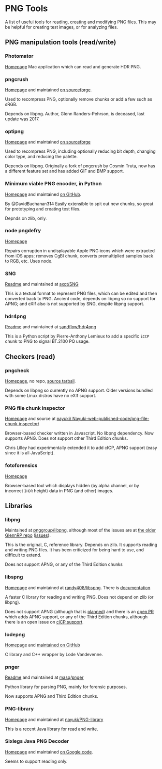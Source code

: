 # PNG Tools

A list of useful tools for reading, creating and modifying PNG files.
This may be helpful for creating test images, or for analyzing files.

## PNG manipulation tools (read/write)

### Photomator

[Homepage](https://apps.apple.com/us/app/photomator-photo-editor/id1444636541) Mac application which can read and generate HDR PNG.

### pngcrush

[Homepage](https://pmt.sourceforge.io/pngcrush/) and maintained [on sourceforge](https://sourceforge.net/projects/pmt/files/pngcrush/).

Used to recompress PNG, optionally remove chunks or add a few such as sRGB.

Depends on libpng. Author, Glenn Randers-Pehrson, is deceased, last update was 2017.

### optipng

[Homepage](https://sourceforge.net/projects/optipng/) and maintained [on sourceforge](https://sourceforge.net/projects/optipng/files/)

Used to recompress PNG, including optionally reducing bit depth, changing color type, and reducing the palette.

Depends on libpng. Originally a fork of pngcrush by Cosmin Truta, now has a different feature set and has added GIF and BMP support.

### Minimum viable PNG encoder, in Python

[Homepage](https://www.da.vidbuchanan.co.uk/blog/hello-png.html) and maintained [on GitHub](https://github.com/DavidBuchanan314/hello_png).

By @DavidBuchanan314  Easily extensible to spit out new chunks, so great for prototyping and creating test files.

Depnds on zlib, only.

### node pngdefry

[Homepage](https://www.npmjs.com/package/pngdefry)

Repairs corruption in undisplayable Apple PNG icons which were extracted from iOS apps; removes CgBI chunk, converts premultiplied samples back to RGB, etc. Uses node.

### SNG

[Readme](https://github.com/axot/SNG#readme) and maintained at [axot/SNG](https://github.com/axot/SNG)

This is a textual format to represent PNG files, which can be edited and then converted back to PNG.
Ancient code, depends on libpng so no support for APNG; and eXIf also is not supported by SNG, despite libpng support.

### hdr4png

[Readme](https://github.com/sandflow/hdr4png/blob/master/README.md) and maintained at [sandflow/hdr4png](https://github.com/sandflow/hdr4png)

This is a Python script by Pierre-Anthony Lemieux to add a specific `iCCP` chunk to PNG to signal BT.2100 PQ usage.

## Checkers (read)

### pngcheck

[Homepage](http://www.libpng.org/pub/png/apps/pngcheck.html), no repo, [source tarball](http://www.libpng.org/pub/png/src/pngcheck-3.0.3.tar.gz).

Depends on libpng so currently no APNG support. Older versions bundled with some Linux distros have no eXIf support.

### PNG file chunk inspector

[Homepage](https://www.nayuki.io/page/png-file-chunk-inspector) and source at [nayuki/
Nayuki-web-published-code/png-file-chunk-inspector/](https://github.com/nayuki/Nayuki-web-published-code/tree/master/png-file-chunk-inspector)

Browser-based checker written in Javascript. No libpng dependency. Now supports APNG. Does not support other Third Edition chunks.

Chris Lilley had experimentally extended it to add cICP, APNG support (easy since it is all JavaScript).

### fotoforensics

[Homepage](https://fotoforensics.com/)

Browser-based tool which displays hidden (by alpha channel, or by incorrect `IHDR` height) data in PNG (and other) images.

## Libraries

### libpng

Maintained at [pnggroup/libpng](https://github.com/pnggroup/libpng/),
although most of the issues are at [the older GlennRP repo](https://github.com/glennrp/libpng)
([issues](https://github.com/glennrp/libpng/issues)).

This is the original, C, reference library. Depends on zlib. It supports reading and writing PNG files. It has been criticized for being hard to use, and difficult to extend.

Does not support APNG, or any of the Third Edition chunks

### libspng

[Homepage](https://libspng.org/) and maintained at [randy408/libspng](https://github.com/randy408/libspng). There is [documentation](https://libspng.org/docs/api/)

A faster C library for reading and writing PNG. Does not depend on zlib (or libpng).

Does not support APNG (although that is [planned](https://github.com/randy408/libspng/issues/4)) and there is an [open PR](https://github.com/randy408/libspng/pull/252) which adds APNG support, or any of the Third Edition chunks,
although there is an open issue on [cICP support](https://github.com/randy408/libspng/issues/218).

### lodepng

[Homepage](https://lodev.org/lodepng/) and [maintained on GitHub](https://github.com/lvandeve/lodepng)

C library and C++ wrapper by Lode Vandevenne.

### pnger

[Readme](https://github.com/masq/pnger#readme) and maintained at [masq/pnger](https://github.com/masq/pnger#readme)

Python library for parsing PNG, mainly for forensic purposes.

Now supports APNG and Third Edition chunks.

### PNG-library

[Homepage](https://www.nayuki.io/page/png-library) and maintained at [nayuki/PNG-library](https://github.com/nayuki/PNG-library)

This is a recent Java library for read and write.

### Sixlegs Java PNG Decoder

[Homepage](https://code.google.com/archive/p/javapng/) and maintained [on Google code](https://code.google.com/archive/p/javapng/source).

Seems to support reading only.

